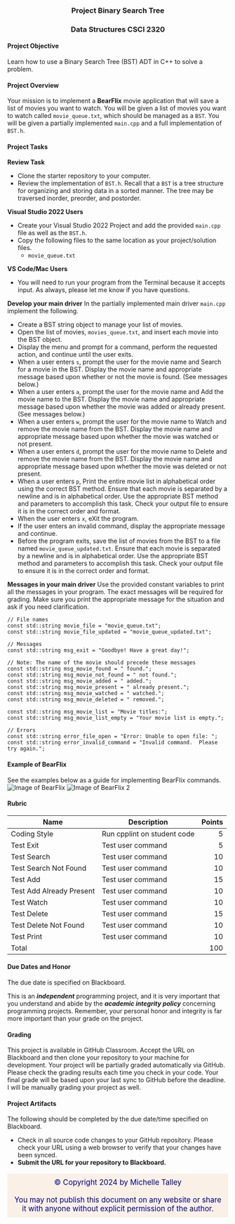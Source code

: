 ### <p style="text-align: center;">Project Binary Search Tree</p>
### <p style="text-align: center;">Data Structures CSCI 2320

#### Project Objective
Learn how to use a Binary Search Tree (BST) ADT in C++ to solve a problem.

#### Project Overview
Your mission is to implement a **BearFlix** movie application that will save a list of movies you want to watch.  You will  be given a list of movies you want to watch called `movie_queue.txt`, which should be managed as a `BST`.  You will be given a partially implemented `main.cpp` and a full implementation of `BST.h`.

#### Project Tasks

**Review Task**
- Clone the starter repository to your computer.
- Review the implementation of `BST.h`.  Recall that a `BST` is a tree structure for organizing and storing data in a sorted manner.  The tree may be traversed inorder, preorder, and postorder.

**Visual Studio 2022 Users**
- Create your Visual Studio 2022 Project and add the provided `main.cpp` file as well as the `BST.h`.
- Copy the following files to the same location as your project/solution files.
    - `movie_queue.txt`

**VS Code/Mac Users**
- You will need to run your program from the Terminal because it accepts input.  As always, please let me know if you have questions. 

**Develop your main driver**
In the partially implemented main driver `main.cpp` implement the following.
- Create a BST string object to manage your list of movies.
- Open the list of movies, `movies_queue.txt`, and insert each movie into the BST object.
- Display the menu and prompt for a command, perform the requested action, and continue until the user exits.
- When a user enters `s`, prompt the user for the movie name and Search for a movie in the BST. Display the movie name and appropriate message based upon whether or not the movie is found. (See messages below.)
- When a user enters `a`, prompt the user for the movie name and Add the movie name to the BST.  Display the movie name and appropriate message based upon whether the movie was added or already present. (See messages below.)
- When a user enters `w`, prompt the user for the movie name to Watch and remove the movie name from the BST. Display the movie name and appropriate message based upon whether the movie was watched or not present.
- When a user enters `d`, prompt the user for the movie name to Delete and remove the movie name from the BST. Display the movie name and appropriate message based upon whether the movie was deleted or not present.
- When a user enters `p`, Print the entire movie list in alphabetical order using the correct BST method.  Ensure that each movie is separated by a newline and is in alphabetical order.  Use the appropriate BST method and parameters to accomplish this task. Check your output file to ensure it is in the correct order and format.
- When the user enters `x`, eXit the program. 
- If the user enters an invalid command, display the appropriate message and continue.
- Before the program exits, save the list of movies from the BST to a file named `movie_queue_updated.txt`.  Ensure that each movie is separated by a newline and is in alphabetical order.  Use the appropriate BST method and parameters to accomplish this task. Check your output file to ensure it is in the correct order and format.

**Messages in your main driver**
Use the provided constant variables to print all the messages in your program. The exact messages will be required for grading.  Make sure you print the appropriate message for the situation and ask if you need clarification.

```
// File names
const std::string movie_file = "movie_queue.txt";
const std::string movie_file_updated = "movie_queue_updated.txt";

// Messages
const std::string msg_exit = "Goodbye! Have a great day!";

// Note: The name of the movie should precede these messages
const std::string msg_movie_found = " found.";
const std::string msg_movie_not_found = " not found.";
const std::string msg_movie_added = " added.";
const std::string msg_movie_present = " already present.";
const std::string msg_movie_watched = " watched.";
const std::string msg_movie_deleted = " removed.";

const std::string msg_movie_list = "Movie titles:";
const std::string msg_movie_list_empty = "Your movie list is empty.";

// Errors
const std::string error_file_open = "Error: Unable to open file: ";
const std::string error_invalid_command = "Invalid command.  Please try again.";
```
#### Example of BearFlix 
See the examples below as a guide for implementing BearFlix commands.
![Image of BearFlix](BST_Project_Example.png)
![Image of BearFlix 2](BST_Project_Example2.png)

#### Rubric
| Name                     | Description                 | Points |
| ------------------------ | --------------------------- | ------: |
| Coding Style             | Run cpplint on student code | 5      |
| Test Exit                | Test user command           | 5      |
| Test Search              | Test user command           | 10     |
| Test Search Not Found    | Test user command           | 10     |
| Test Add                 | Test user command           | 15     |
| Test Add Already Present | Test user command           | 10     |
| Test Watch               | Test user command           | 10     |
| Test Delete              | Test user command           | 15     |
| Test Delete Not Found    | Test user command           | 10     |
| Test Print               | Test user command           | 10     |
| Total               |            | 100    |

#### Due Dates and Honor
The due date is specified on Blackboard. 

This is an ***independent*** programming project, and it is very important that you understand and abide by the ***academic integrity policy*** concerning programming projects.  Remember, your personal honor and integrity is far more important than your grade on the project. 

#### Grading 
This project is available in GitHub Classroom.  Accept the URL on Blackboard and then clone your repository to your machine for development. Your project will be partially graded automatically via GitHub.  Please check the grading results each time you check in your code.  Your final grade will be based upon your last sync to GitHub before the deadline.  I will be manually grading your project as well.

#### Project Artifacts
The following should be completed by the due date/time specified on Blackboard.
- Check in all source code changes to your GitHub repository.  Please check your URL using a web browser to verify that your changes have been synced.
- **Submit the URL for your repository to Blackboard.**

<p style="font-size:120%;color:navy;background:linen;padding:10px;text-align:center">&copy; Copyright 2024 by Michelle Talley <br> <br>You may not publish this document on any website or share it with anyone without explicit permission of the author. </p>

